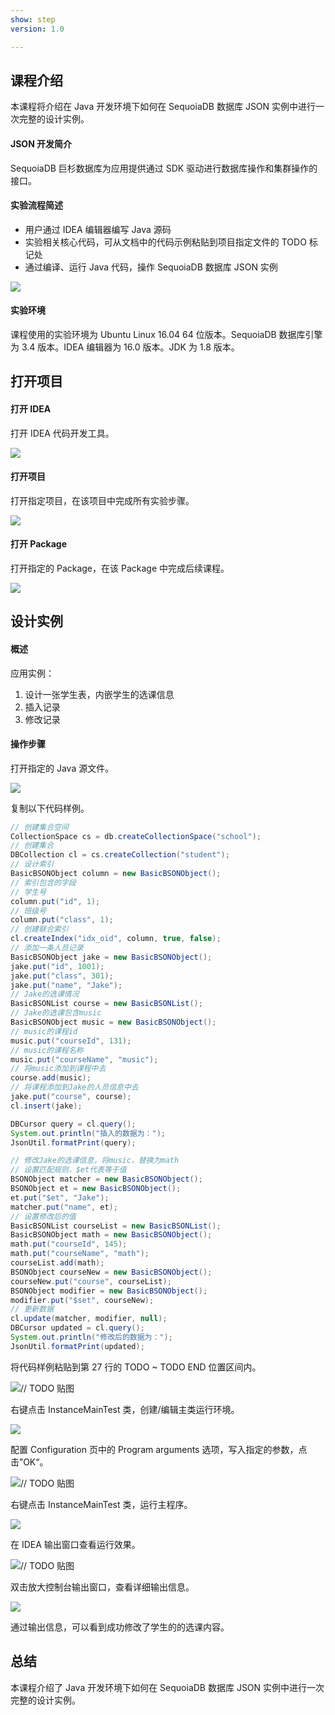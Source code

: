```yaml
---
show: step
version: 1.0

---
```


## 课程介绍

本课程将介绍在 Java 开发环境下如何在 SequoiaDB 数据库 JSON 实例中进行一次完整的设计实例。

#### JSON 开发简介

SequoiaDB 巨杉数据库为应用提供通过 SDK 驱动进行数据库操作和集群操作的接口。

#### 实验流程简述

- 用户通过 IDEA 编辑器编写 Java 源码
- 实验相关核心代码，可从文档中的代码示例粘贴到项目指定文件的 TODO 标记处
- 通过编译、运行 Java 代码，操作 SequoiaDB 数据库 JSON 实例

![](https://doc.shiyanlou.com/courses/1736/1207281/7b1731fc121e3b460dcd9841eb0218a6-0)

#### 实验环境

课程使用的实验环境为 Ubuntu Linux 16.04 64 位版本。SequoiaDB 数据库引擎为 3.4 版本。IDEA 编辑器为 16.0 版本。JDK 为 1.8 版本。

## 打开项目

#### 打开 IDEA

打开 IDEA 代码开发工具。

![](https://doc.shiyanlou.com/courses/1736/1207281/06650396616c742995bb63fcf933fac5-0)

#### 打开项目

打开指定项目，在该项目中完成所有实验步骤。

![](https://doc.shiyanlou.com/courses/1736/1207281/9f17386c8098e8f4e46634f208fcd36b-0)

#### 打开 Package

打开指定的 Package，在该 Package 中完成后续课程。

![](https://doc.shiyanlou.com/courses/1736/1207281/fe6a1ec2f1298f67b6eda21bcebf8bad-0)

## 设计实例

#### 概述

应用实例：

1. 设计一张学生表，内嵌学生的选课信息
2. 插入记录
3. 修改记录

#### 操作步骤

打开指定的 Java 源文件。

![](https://doc.shiyanlou.com/courses/1736/1207281/612970f7df1ac874407645574e5ff358-0)

复制以下代码样例。

```java
// 创建集合空间
CollectionSpace cs = db.createCollectionSpace("school");
// 创建集合
DBCollection cl = cs.createCollection("student");
// 设计索引
BasicBSONObject column = new BasicBSONObject();
// 索引包含的字段
// 学生号
column.put("id", 1);
// 班级号
column.put("class", 1);
// 创建联合索引
cl.createIndex("idx_oid", column, true, false);
// 添加一条人员记录
BasicBSONObject jake = new BasicBSONObject();
jake.put("id", 1001);
jake.put("class", 301);
jake.put("name", "Jake");
// Jake的选课情况
BasicBSONList course = new BasicBSONList();
// Jake的选课包含music
BasicBSONObject music = new BasicBSONObject();
// music的课程id
music.put("courseId", 131);
// music的课程名称
music.put("courseName", "music");
// 将music添加到课程中去
course.add(music);
// 将课程添加到Jake的人员信息中去
jake.put("course", course);
cl.insert(jake);

DBCursor query = cl.query();
System.out.println("插入的数据为：");
JsonUtil.formatPrint(query);

// 修改Jake的选课信息，将music，替换为math
// 设置匹配规则，$et代表等于值
BSONObject matcher = new BasicBSONObject();
BSONObject et = new BasicBSONObject();
et.put("$et", "Jake");
matcher.put("name", et);
// 设置修改后的值
BasicBSONList courseList = new BasicBSONList();
BasicBSONObject math = new BasicBSONObject();
math.put("courseId", 145);
math.put("courseName", "math");
courseList.add(math);
BSONObject courseNew = new BasicBSONObject();
courseNew.put("course", courseList);
BSONObject modifier = new BasicBSONObject();
modifier.put("$set", courseNew);
// 更新数据
cl.update(matcher, modifier, null);
DBCursor updated = cl.query();
System.out.println("修改后的数据为：");
JsonUtil.formatPrint(updated);
```

将代码样例粘贴到第 27 行的 TODO ~ TODO END 位置区间内。

![// TODO 贴图](https://doc.shiyanlou.com/courses/1736/1207281/15b1944d0e88da4a3ff3d0782f3022d1-0)

右键点击 InstanceMainTest 类，创建/编辑主类运行环境。

![](https://doc.shiyanlou.com/courses/1736/1207281/f8a33bf537e10a3d87f256c435cf196e-0)

配置 Configuration 页中的 Program arguments 选项，写入指定的参数，点击”OK“。

![// TODO 贴图](https://doc.shiyanlou.com/courses/1736/1207281/219c12dadb2b4bd459867a5d1661c3d0-0) 

右键点击 InstanceMainTest 类，运行主程序。

![](https://doc.shiyanlou.com/courses/1736/1207281/a3ea796cf145dcf1b03a9073caea205b-0)

在 IDEA 输出窗口查看运行效果。

![// TODO 贴图](https://doc.shiyanlou.com/courses/1736/1207281/aa6eaf0fea31af7fc0deeb85d3f8a8c4-0)

双击放大控制台输出窗口，查看详细输出信息。

![](https://doc.shiyanlou.com/courses/1736/1207281/d1b55284070162121e2513833732d7fe-0)

通过输出信息，可以看到成功修改了学生的的选课内容。

## 总结

本课程介绍了 Java 开发环境下如何在 SequoiaDB 数据库 JSON 实例中进行一次完整的设计实例。
